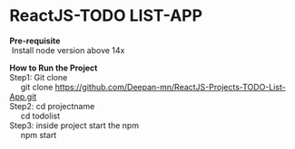 # ReactJS-TODO LIST-APP
**Pre-requisite**<br>
&nbsp;Install node version above 14x

**How to Run the  Project**<br>
Step1: Git clone<br> 
&nbsp;&nbsp;&nbsp;&nbsp;&nbsp;git clone https://github.com/Deepan-mn/ReactJS-Projects-TODO-List-App.git<br>
Step2: cd projectname<br>
&nbsp;&nbsp;&nbsp;&nbsp;&nbsp;cd todolist<br>
Step3: inside project start the npm<br>
&nbsp;&nbsp;&nbsp;&nbsp;&nbsp;npm start<br>

